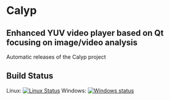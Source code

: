 # Calyp
## Enhanced YUV video player based on Qt focusing on image/video analysis

Automatic releases of the Calyp project
## Build Status

Linux: [![Linux Status](https://travis-ci.org/pixlra/calyp.svg?branch=master)](https://travis-ci.org/pixlra/calyp.svg?branch=master) 
Windows: [![Windows status](https://ci.appveyor.com/api/projects/status/ea2ktvtg7uqwrika/branch/master?svg=true)](https://ci.appveyor.com/project/jfmcarreira/calyp/branch/master) 
